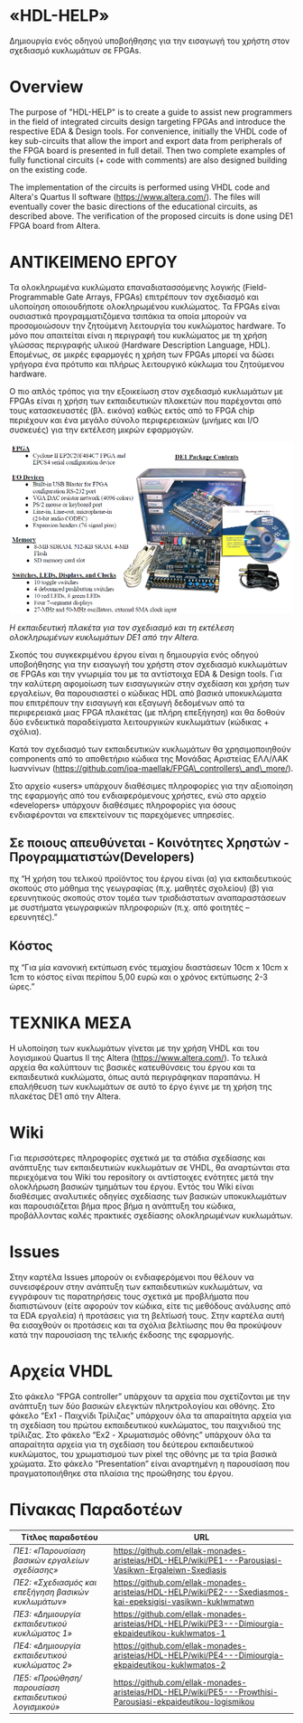 «HDL-HELP»
==========

Δημιουργία ενός οδηγού υποβοήθησης για την εισαγωγή του χρήστη στον σχεδιασμό
κυκλωμάτων σε FPGAs.

Overview
========

The purpose of "HDL-HELP" is to create a guide to assist new programmers in the field of integrated circuits design targeting FPGAs and introduce the respective EDA & Design tools. For convenience, initially the VHDL code of key sub-circuits that allow the import and export data from peripherals of the FPGA board is presented in full detail. Then two complete examples of fully functional circuits (+ code with comments) are also designed building on the existing code.

The implementation of the circuits is performed using VHDL code and Altera's Quartus II software (https://www.altera.com/). The files will eventually cover the basic directions of the educational circuits, as described above. The verification of the proposed circuits is done using DE1 FPGA board from Altera.


ΑΝΤΙΚΕΙΜΕΝΟ ΕΡΓΟΥ
=================

Τα ολοκληρωμένα κυκλώματα επαναδιατασσόμενης λογικής (Field-Programmable Gate
Arrays, FPGAs) επιτρέπουν τον σχεδιασμό και υλοποίηση οποιουδήποτε ολοκληρωμένου
κυκλώματος. Τα FPGAs είναι ουσιαστικά προγραμματιζόμενα τσιπάκια τα οποία
μπορούν να προσομοιώσουν την ζητούμενη λειτουργία του κυκλώματος hardware. Το
μόνο που απαιτείται είναι η περιγραφή του κυκλώματος με τη χρήση γλώσσας
περιγραφής υλικού (Hardware Description Language, HDL). Επομένως, σε μικρές
εφαρμογές η χρήση των FPGAs μπορεί να δώσει γρήγορα ένα πρότυπο και πλήρως
λειτουργικό κύκλωμα του ζητούμενου hardware.

Ο πιο απλός τρόπος για την εξοικείωση στον σχεδιασμό κυκλωμάτων με FPGAs είναι η
χρήση των εκπαιδευτικών πλακετών που παρέχονται από τους κατασκευαστές (βλ.
εικόνα) καθώς εκτός από το FPGA chip περιέχουν και ένα μεγάλο σύνολο
περιφερειακών (μνήμες και Ι/Ο συσκευές) για την εκτέλεση μικρών εφαρμογών.

![](<readme_image.png>)

*Η εκπαιδευτική πλακέτα για τον σχεδιασμό και τη εκτέλεση ολοκληρωμένων
κυκλωμάτων DE1 από την Altera.*

Σκοπός του συγκεκριμένου έργου είναι η δημιουργία ενός οδηγού υποβοήθησης για
την εισαγωγή του χρήστη στον σχεδιασμό κυκλωμάτων σε FPGAs και την γνωριμία του
με τα αντίστοιχα EDA & Design tools. Για την καλύτερη αφομοίωση των εισαγωγικών
στην σχεδίαση και χρήση των εργαλείων, θα παρουσιαστεί ο κώδικας HDL από βασικά
υποκυκλώματα που επιτρέπουν την εισαγωγή και εξαγωγή δεδομένων από τα
περιφερειακά μιας FPGA πλακέτας (με πλήρη επεξήγηση) και θα δοθούν δύο
ενδεικτικά παραδείγματα λειτουργικών κυκλωμάτων (κώδικας + σχόλια).

Κατά τον σχεδιασμό των εκπαιδευτικών κυκλωμάτων θα χρησιμοποιηθούν components
από το αποθετήριο κώδικα της Μονάδας Αριστείας ΕΛΛ/ΛΑΚ Ιωαννίνων
(https://github.com/ioa-maellak/FPGA\_controllers\_and\_more/).

Στο αρχείο «users» υπάρχουν διαθέσιμες πληροφορίες για την αξιοποίηση της
εφαρμογής από του ενδιαφερόμενους χρήστες, ενώ στο αρχείο «developers» υπάρχουν
διαθέσιμες πληροφορίες για όσους ενδιαφέρονται να επεκτείνουν τις παρεχόμενες
υπηρεσίες.

## Σε ποιους απευθύνεται - Κοινότητες Χρηστών - Προγραμματιστών(Developers) ##
πχ “Η χρήση του τελικού προϊόντος του έργου είναι (α) για εκπαιδευτικούς σκοπούς στο μάθημα της γεωγραφίας (π.χ. μαθητές σχολείου) (β) για ερευνητικούς σκοπούς στον τομέα των τρισδιάστατων αναπαραστάσεων με συστήματα γεωγραφικών πληροφοριών (π.χ. από φοιτητές – ερευνητές).”

## Κόστος ##
πχ “Για μία κανονική εκτύπωση ενός τεμαχίου διαστάσεων 10cm x 10cm x 1cm το κόστος είναι περίπου 5,00 ευρώ και ο χρόνος εκτύπωσης 2-3 ώρες.”

ΤΕΧΝΙΚΑ ΜΕΣΑ
============

Η υλοποίηση των κυκλωμάτων γίνεται με την χρήση VHDL και του λογισμικού Quartus
II της Altera (https://www.altera.com/). Το τελικά αρχεία θα καλύπτουν τις
βασικές κατευθύνσεις του έργου και τα εκπαιδευτικά κυκλώματα, όπως αυτά
περιγράφηκαν παραπάνω. Η επαλήθευση των κυκλωμάτων σε αυτό το έργο έγινε με τη
χρήση της πλακέτας DE1 από την Altera.

Wiki
====

Για περισσότερες πληροφορίες σχετικά με τα στάδια σχεδίασης και ανάπτυξης των
εκπαιδευτικών κυκλωμάτων σε VHDL, θα αναρτώνται στα περιεχόμενα του Wiki του
repository οι αντίστοιχες ενότητες μετά την ολοκλήρωση βασικών τμημάτων του
έργου. Eντός του Wiki είναι διαθέσιμες αναλυτικές οδηγίες σχεδίασης των βασικών
υποκυκλωμάτων και παρουσιάζεται βήμα προς βήμα η ανάπτυξη του κώδικα,
προβάλλοντας καλές πρακτικές σχεδίασης ολοκληρωμένων κυκλωμάτων.

Issues
======

Στην καρτέλα Issues μπορούν οι ενδιαφερόμενοι που θέλουν να συνεισφέρουν στην
ανάπτυξη των εκπαιδευτικών κυκλωμάτων, να εγγράφουν τις παρατηρήσεις τους
σχετικά με προβλήματα που διαπιστώνουν (είτε αφορούν τον κώδικα, είτε τις
μεθόδους ανάλυσης από τα EDA εργαλεία) ή προτάσεις για τη βελτίωσή τους. Στην
καρτέλα αυτή θα εισαχθούν οι προτάσεις και τα σχόλια βελτίωσης που θα προκύψουν
κατά την παρουσίαση της τελικής έκδοσης της εφαρμογής.

Αρχεία VHDL
===========

Στο φάκελο “FPGA controller” υπάρχουν τα αρχεία που σχετίζονται με την ανάπτυξη
των δύο βασικών ελεγκτών πληκτρολογίου και οθόνης. Στο φάκελο “Ex1 - Παιχνίδι
Τρίλιζας” υπάρχουν όλα τα απαραίτητα αρχεία για τη σχεδίαση του πρώτου
εκπαιδευτικού κυκλώματος, του παιχνιδιού της τρίλιζας. Στο φάκελο “Ex2 -
Χρωματισμός οθόνης” υπάρχουν όλα τα απαραίτητα αρχεία για τη σχεδίαση του
δεύτερου εκπαιδευτικού κυκλώματος, του χρωματισμού των pixel της οθόνης με τα
τρία βασικά χρώματα. Στο φάκελο “Presentation” είναι αναρτημένη η παρουσίαση που
πραγματοποιήθηκε στα πλαίσια της προώθησης του έργου.

Πίνακας Παραδοτέων
==================

| **Τίτλος παραδοτέου**                                  | **URL**                                                                                                        |
|--------------------------------------------------------|----------------------------------------------------------------------------------------------------------------|
| *ΠΕ1: «Παρουσίαση βασικών εργαλείων σχεδίασης»*        | <https://github.com/ellak-monades-aristeias/HDL-HELP/wiki/PE1---Parousiasi-Vasikwn-Ergaleiwn-Sxediasis>        |
| *ΠΕ2: «Σχεδιασμός και επεξήγηση βασικών κυκλωμάτων»*   | <https://github.com/ellak-monades-aristeias/HDL-HELP/wiki/PE2---Sxediasmos-kai-epeksigisi-vasikwn-kuklwmatwn>  |
| *ΠΕ3: «Δημιουργία εκπαιδευτικού κυκλώματος 1»*         | <https://github.com/ellak-monades-aristeias/HDL-HELP/wiki/PE3---Dimiourgia-ekpaideutikou-kuklwmatos-1>         |
| *ΠΕ4: «Δημιουργία εκπαιδευτικού κυκλώματος 2»*         | <https://github.com/ellak-monades-aristeias/HDL-HELP/wiki/PE4---Dimiourgia-ekpaideutikou-kuklwmatos-2>         |
| *ΠΕ5: «Προώθηση/ παρουσίαση εκπαιδευτικού λογισμικού»* | <https://github.com/ellak-monades-aristeias/HDL-HELP/wiki/PE5---Prowthisi-Parousiasi-ekpaideutikou-logismikou> |
